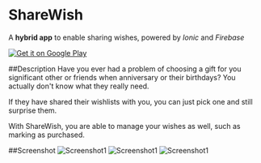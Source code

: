 # ShareWish
A **hybrid app** to enable sharing wishes, powered by *Ionic* and *Firebase*

<a href="https://play.google.com/store/apps/details?id=me.roovent.sharewish">
  <img alt="Get it on Google Play"
       src="https://developer.android.com/images/brand/en_generic_rgb_wo_60.png" />
</a>

##Description
Have you ever had a problem of choosing a gift for you significant other or friends when anniversary or their birthdays? You actually don't know what they really need.

If they have shared their wishlists with you, you can just pick one and still surprise them.

With ShareWish, you are able to manage your wishes as well, such as marking as purchased.

##Screenshot
![Screenshot1](https://lh3.ggpht.com/r4Cd7nU5RsdYjuabmAgVDglf4_akoxuq9LYm_oFcbb0SicS_fMMLoJx75yBP7UZdKmQ=h310-rw)
![Screenshot1](https://lh5.ggpht.com/Q0QzPsMENdyxvodFNTG1XQ5pnPGSbHhqcKXYi-V3qohNClAu8IohxrJpuKyIWQdK7no=h310-rw)
![Screenshot1](https://lh6.ggpht.com/8v0rqgsVKu96AASERe518rm-ST3Ve2NtpIa3hYTlXiCl1_m1sfSJYoiMrHuCDuVB8g=h310-rw)
